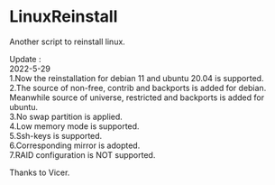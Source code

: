 # LinuxReinstall 
  
Another script to reinstall linux.   
  
Update :  
2022-5-29  
1.Now the reinstallation for debian 11 and ubuntu 20.04 is supported.   
2.The source of non-free, contrib and backports is added for debian. Meanwhile source of universe, restricted and backports is added for ubuntu.   
3.No swap partition is applied.   
4.Low memory mode is supported.   
5.Ssh-keys is supported.   
6.Corresponding mirror is adopted.   
7.RAID configuration is NOT supported.  
  
Thanks to Vicer.
